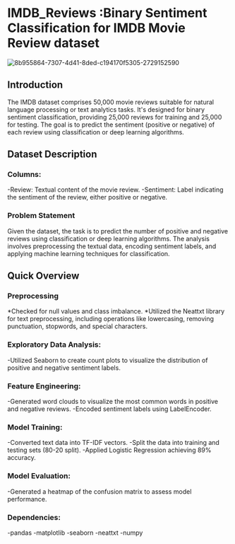 # IMDB_Reviews  :Binary Sentiment Classification for IMDB Movie Review dataset 
![8b955864-7307-4d41-8ded-c194170f5305-2729152590](https://github.com/Ard313/IMDB_Reviews/assets/122507060/70149068-4804-4a39-a489-118031c592ab)
## Introduction
The IMDB dataset comprises 50,000 movie reviews suitable for natural language processing or text analytics tasks. It's designed for binary sentiment classification, providing 25,000 reviews for training and 25,000 for testing. The goal is to predict the sentiment (positive or negative) of each review using classification or deep learning algorithms.

## Dataset Description
### Columns: 
-Review: Textual content of the movie review.
-Sentiment: Label indicating the sentiment of the review, either positive or negative.
### **Problem Statement**
Given the dataset, the task is to predict the number of positive and negative reviews using classification or deep learning algorithms. The analysis involves preprocessing the textual data, encoding sentiment labels, and applying machine learning techniques for classification.
## **Quick Overview**
### **Preprocessing**
*Checked for null values and class imbalance.
*Utilized the Neattxt library for text preprocessing, including operations like lowercasing, removing punctuation, stopwords, and special characters.
### **Exploratory Data Analysis**:
-Utilized Seaborn to create count plots to visualize the distribution of positive and negative sentiment labels.
### **Feature Engineering**:
-Generated word clouds to visualize the most common words in positive and negative reviews.
-Encoded sentiment labels using LabelEncoder.
### **Model Training**:
-Converted text data into TF-IDF vectors.
-Split the data into training and testing sets (80-20 split).
-Applied Logistic Regression achieving 89% accuracy.
### **Model Evaluation**:
-Generated a heatmap of the confusion matrix to assess model performance.
### **Dependencies**:
-pandas
-matplotlib
-seaborn
-neattxt
-numpy
